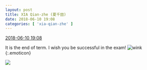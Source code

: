 ```yaml
---
layout: post
title: XIA Qian-zhe (夏千喆)
date: 2018-06-10 19:08
categories: [ 'xia-qian-zhe' ]
---
```


<div class="weibo-info">
  <a href="https://weibo.com/6505420082/GkK9VBwnV">2018-06-10 19:08</a>
</div>

It is the end of term. I wish you be successful in the exam! ![wink](https://img.t.sinajs.cn/t4/appstyle/expression/ext/normal/43/2018new_jiyan_org.png){:.emoticon}

<!-- more -->

<a href="https://wx2.sinaimg.cn/mw690/0076g4Wmgy1fs6ajjpgfmj30u01hc0wh.jpg">
  <img class="weibo-pic-preview" src="https://wx2.sinaimg.cn/orj360/0076g4Wmgy1fs6ajjpgfmj30u01hc0wh.jpg" />
</a>
